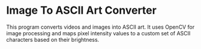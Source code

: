 # Image To ASCII Art Converter
This program converts videos and images into ASCII art. It uses OpenCV for image processing and maps pixel intensity values to a custom set of ASCII characters based on their brightness.

